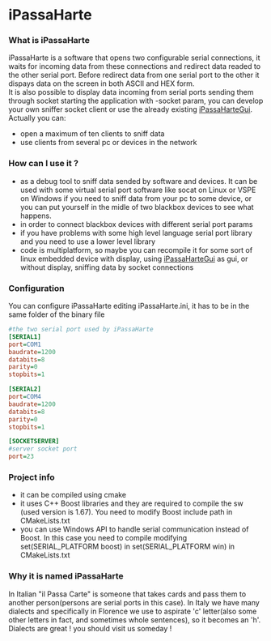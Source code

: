 # iPassaHarte  
### What is iPassaHarte  
iPassaHarte is a software that opens two configurable serial connections, it waits for incoming data from these connections and redirect data readed to the other serial port. Before redirect data from one serial port to the other it dispays data on the screen in both ASCII and HEX form.  
It is also possible to display data incoming from serial ports sending them through socket starting the application with -socket param, you can develop your own sniffer socket client or use the already existing [iPassaHarteGui](https://github.com/l-giuliani/iPassaHarteGui).
Actually you can:  
- open a maximum of ten clients to sniff data
- use clients from several pc or devices in the network
### How can I use it ?  
- as a debug tool to sniff data sended by software and devices. It can be used with some virtual serial port software like socat on Linux or VSPE on Windows if you need to sniff data from your pc to some device, or you can put yourself in the midle of two blackbox devices to see what happens.
- in order to connect blackbox devices with different serial port params
- if you have problems with some high level language serial port library and you need to use a lower level library
- code is multiplatform, so maybe you can recompile it for some sort of linux embedded device with display, using [iPassaHarteGui](https://github.com/l-giuliani/iPassaHarteGui) as gui, or without display, sniffing data by socket connections
### Configuration
You can configure iPassaHarte editing iPassaHarte.ini, it has to be in the same folder of the binary file

```ini
#the two serial port used by iPassaHarte
[SERIAL1]
port=COM1
baudrate=1200
databits=8
parity=0
stopbits=1

[SERIAL2]
port=COM4
baudrate=1200
databits=8
parity=0
stopbits=1

[SOCKETSERVER]
#server socket port
port=23
```
### Project info  
- it can be compiled using cmake
- it uses C++ Boost libraries and they are required to compile the sw (used version is 1.67). You need to modify Boost include path in CMakeLists.txt
- you can use Windows API to handle serial communication instead of Boost. In this case you need to compile modifying set(SERIAL_PLATFORM boost) in set(SERIAL_PLATFORM win) in CMakeLists.txt
### Why it is named iPassaHarte
In Italian "il Passa Carte" is someone that takes cards and pass them to another person(persons are serial ports in this case). In Italy we have many dialects and specifically in Florence we use to aspirate 'c' letter(also some other letters in fact, and sometimes whole sentences), so it becomes an 'h'. Dialects are great ! you should visit us someday !

